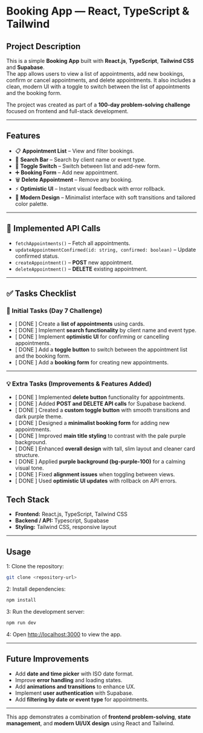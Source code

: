 # Booking App — React, TypeScript & Tailwind

## Project Description

This is a simple **Booking App** built with **React.js**, **TypeScript**, **Tailwind CSS** and **Supabase**.  
The app allows users to view a list of appointments, add new bookings, confirm or cancel appointments, and delete appointments. It also includes a clean, modern UI with a toggle to switch between the list of appointments and the booking form.

The project was created as part of a **100-day problem-solving challenge** focused on frontend and full-stack development.

---

## Features

- 📋 **Appointment List** – View and filter bookings.  
- 🧭 **Search Bar** – Search by client name or event type.  
- 🔁 **Toggle Switch** – Switch between list and add-new form.  
- ➕ **Booking Form** – Add new appointment.  
- 🗑️ **Delete Appointment** – Remove any booking.  
- ⚡ **Optimistic UI** – Instant visual feedback with error rollback.  
- 🎨 **Modern Design** – Minimalist interface with soft transitions and tailored color palette.  

---

## 🧩 Implemented API Calls

- `fetchAppointments()` – Fetch all appointments.  
- `updateAppointmentConfirmed(id: string, confirmed: boolean)` – Update confirmed status.  
- `createAppointment()` – **POST** new appointment.  
- `deleteAppointment()` – **DELETE** existing appointment.  

---

## ✅ Tasks Checklist

### 🏁 Initial Tasks (Day 7 Challenge)

- [ DONE ] Create a **list of appointments** using cards.  
- [ DONE ] Implement **search functionality** by client name and event type.  
- [ DONE ] Implement **optimistic UI** for confirming or cancelling appointments.  
- [ DONE ] Add a **toggle button** to switch between the appointment list and the booking form.  
- [ DONE ] Add a **booking form** for creating new appointments.  

---

### 💡 Extra Tasks (Improvements & Features Added)

- [ DONE ] Implemented **delete button** functionality for appointments.  
- [ DONE ] Added **POST and DELETE API calls** for Supabase backend.  
- [ DONE ] Created a **custom toggle button** with smooth transitions and dark purple theme.  
- [ DONE ] Designed a **minimalist booking form** for adding new appointments.  
- [ DONE ] Improved **main title styling** to contrast with the pale purple background.  
- [ DONE ] Enhanced **overall design** with tall, slim layout and cleaner card structure.  
- [ DONE ] Applied **purple background (bg-purple-100)** for a calming visual tone.  
- [ DONE ] Fixed **alignment issues** when toggling between views.
- [ DONE ] Used **optimistic UI updates** with rollback on API errors.  

## Tech Stack

- **Frontend:** React.js, TypeScript, Tailwind CSS  
- **Backend / API:** Typescript, Supabase  
- **Styling:** Tailwind CSS, responsive layout  

---

## Usage

1: Clone the repository:  

```bash
git clone <repository-url>
```

2: Install dependencies:

```bash
npm install
```

3: Run the development server:  

```bash
npm run dev
```

4: Open [http://localhost:3000](http://localhost:3000) to view the app.

---

## Future Improvements

- Add **date and time picker** with ISO date format.  
- Improve **error handling** and loading states.  
- Add **animations and transitions** to enhance UX.  
- Implement **user authentication** with Supabase.  
- Add **filtering by date or event type** for appointments.

---

This app demonstrates a combination of **frontend problem-solving**, **state management**, and **modern UI/UX design** using React and Tailwind.
